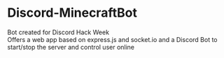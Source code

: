 # Discord-MinecraftBot

Bot created for Discord Hack Week  
Offers a web app based on express.js and socket.io and a Discord Bot to start/stop the server and control user online
